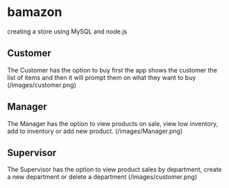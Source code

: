# bamazon
creating a store using MySQL and node.js 

## Customer
The Customer has the option to buy first the app shows the customer the list of items and then it will prompt them on what they want to buy
(/images/customer.png)

## Manager
The Manager has the option to view products on sale, view low inventory, add to inventory or add new product.
(/images/Manager.png)

## Supervisor
The Supervisor has the option to view product sales by department, create a new department or delete a department
(/images/customer.png)
